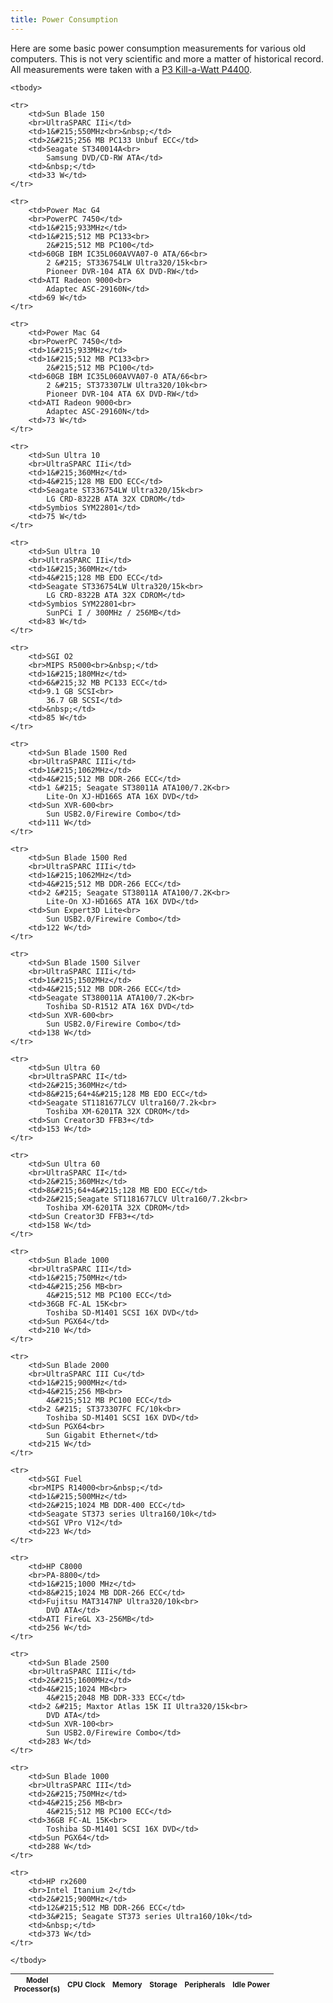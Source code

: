 ```yaml
---
title: Power Consumption
---
```


Here are some basic power consumption measurements for various old computers.
This is not very scientific and more a matter of historical record.  All
measurements were taken with a [P3 Kill-a-Watt P4400][killawatt page].

<table style="font-size:smaller">
    <thead>
    <tr>
        <th>Model<br>
        Processor(s)</th>
        <th>CPU Clock</th>
        <th>Memory</th>
        <th>Storage</th>
        <th>Peripherals</th>
        <th>Idle Power</th>
    </tr>
    </thead>

    <tbody>

    <tr>
        <td>Sun Blade 150
        <br>UltraSPARC IIi</td>
        <td>1&#215;550MHz<br>&nbsp;</td>
        <td>2&#215;256 MB PC133 Unbuf ECC</td>
        <td>Seagate ST340014A<br>
            Samsung DVD/CD-RW ATA</td>
        <td>&nbsp;</td>
        <td>33 W</td>
    </tr>

    <tr>
        <td>Power Mac G4
        <br>PowerPC 7450</td>
        <td>1&#215;933MHz</td>
        <td>1&#215;512 MB PC133<br>
            2&#215;512 MB PC100</td>
        <td>60GB IBM IC35L060AVVA07-0 ATA/66<br>
            2 &#215; ST336754LW Ultra320/15k<br>
            Pioneer DVR-104 ATA 6X DVD-RW</td>
        <td>ATI Radeon 9000<br>
            Adaptec ASC-29160N</td>
        <td>69 W</td>
    </tr>

    <tr>
        <td>Power Mac G4
        <br>PowerPC 7450</td>
        <td>1&#215;933MHz</td>
        <td>1&#215;512 MB PC133<br>
            2&#215;512 MB PC100</td>
        <td>60GB IBM IC35L060AVVA07-0 ATA/66<br>
            2 &#215; ST373307LW Ultra320/10k<br>
            Pioneer DVR-104 ATA 6X DVD-RW</td>
        <td>ATI Radeon 9000<br>
            Adaptec ASC-29160N</td>
        <td>73 W</td>
    </tr>

    <tr>
        <td>Sun Ultra 10
        <br>UltraSPARC IIi</td>
        <td>1&#215;360MHz</td>
        <td>4&#215;128 MB EDO ECC</td>
        <td>Seagate ST336754LW Ultra320/15k<br>
            LG CRD-8322B ATA 32X CDROM</td>
        <td>Symbios SYM22801</td>
        <td>75 W</td>
    </tr>

    <tr>
        <td>Sun Ultra 10
        <br>UltraSPARC IIi</td>
        <td>1&#215;360MHz</td>
        <td>4&#215;128 MB EDO ECC</td>
        <td>Seagate ST336754LW Ultra320/15k<br>
            LG CRD-8322B ATA 32X CDROM</td>
        <td>Symbios SYM22801<br>
            SunPCi I / 300MHz / 256MB</td>
        <td>83 W</td>
    </tr>

    <tr>
        <td>SGI O2
        <br>MIPS R5000<br>&nbsp;</td>
        <td>1&#215;180MHz</td>
        <td>6&#215;32 MB PC133 ECC</td>
        <td>9.1 GB SCSI<br>
            36.7 GB SCSI</td>
        <td>&nbsp;</td>
        <td>85 W</td>
    </tr>

    <tr>
        <td>Sun Blade 1500 Red
        <br>UltraSPARC IIIi</td>
        <td>1&#215;1062MHz</td>
        <td>4&#215;512 MB DDR-266 ECC</td>
        <td>1 &#215; Seagate ST38011A ATA100/7.2K<br>
            Lite-On XJ-HD166S ATA 16X DVD</td>
        <td>Sun XVR-600<br>
            Sun USB2.0/Firewire Combo</td>
        <td>111 W</td>
    </tr>

    <tr>
        <td>Sun Blade 1500 Red
        <br>UltraSPARC IIIi</td>
        <td>1&#215;1062MHz</td>
        <td>4&#215;512 MB DDR-266 ECC</td>
        <td>2 &#215; Seagate ST38011A ATA100/7.2K<br>
            Lite-On XJ-HD166S ATA 16X DVD</td>
        <td>Sun Expert3D Lite<br>
            Sun USB2.0/Firewire Combo</td>
        <td>122 W</td>
    </tr>

    <tr>
        <td>Sun Blade 1500 Silver
        <br>UltraSPARC IIIi</td>
        <td>1&#215;1502MHz</td>
        <td>4&#215;512 MB DDR-266 ECC</td>
        <td>Seagate ST380011A ATA100/7.2K<br>
            Toshiba SD-R1512 ATA 16X DVD</td>
        <td>Sun XVR-600<br>
            Sun USB2.0/Firewire Combo</td>
        <td>138 W</td>
    </tr>

    <tr>
        <td>Sun Ultra 60
        <br>UltraSPARC II</td>
        <td>2&#215;360MHz</td>
        <td>8&#215;64+4&#215;128 MB EDO ECC</td>
        <td>Seagate ST1181677LCV Ultra160/7.2k<br>
            Toshiba XM-6201TA 32X CDROM</td>
        <td>Sun Creator3D FFB3+</td>
        <td>153 W</td>
    </tr>

    <tr>
        <td>Sun Ultra 60
        <br>UltraSPARC II</td>
        <td>2&#215;360MHz</td>
        <td>8&#215;64+4&#215;128 MB EDO ECC</td>
        <td>2&#215;Seagate ST1181677LCV Ultra160/7.2k<br>
            Toshiba XM-6201TA 32X CDROM</td>
        <td>Sun Creator3D FFB3+</td>
        <td>158 W</td>
    </tr>

    <tr>
        <td>Sun Blade 1000
        <br>UltraSPARC III</td>
        <td>1&#215;750MHz</td>
        <td>4&#215;256 MB<br>
            4&#215;512 MB PC100 ECC</td>
        <td>36GB FC-AL 15K<br>
            Toshiba SD-M1401 SCSI 16X DVD</td>
        <td>Sun PGX64</td>
        <td>210 W</td>
    </tr>

    <tr>
        <td>Sun Blade 2000
        <br>UltraSPARC III Cu</td>
        <td>1&#215;900MHz</td>
        <td>4&#215;256 MB<br>
            4&#215;512 MB PC100 ECC</td>
        <td>2 &#215; ST373307FC FC/10k<br>
            Toshiba SD-M1401 SCSI 16X DVD</td>
        <td>Sun PGX64<br>
            Sun Gigabit Ethernet</td>
        <td>215 W</td>
    </tr>

    <tr>
        <td>SGI Fuel
        <br>MIPS R14000<br>&nbsp;</td>
        <td>1&#215;500MHz</td>
        <td>2&#215;1024 MB DDR-400 ECC</td>
        <td>Seagate ST373 series Ultra160/10k</td>
        <td>SGI VPro V12</td>
        <td>223 W</td>
    </tr>

    <tr>
        <td>HP C8000
        <br>PA-8800</td>
        <td>1&#215;1000 MHz</td>
        <td>8&#215;1024 MB DDR-266 ECC</td>
        <td>Fujitsu MAT3147NP Ultra320/10k<br>
            DVD ATA</td>
        <td>ATI FireGL X3-256MB</td>
        <td>256 W</td>
    </tr>

    <tr>
        <td>Sun Blade 2500
        <br>UltraSPARC IIIi</td>
        <td>2&#215;1600MHz</td>
        <td>4&#215;1024 MB<br>
            4&#215;2048 MB DDR-333 ECC</td>
        <td>2 &#215; Maxtor Atlas 15K II Ultra320/15k<br>
            DVD ATA</td>
        <td>Sun XVR-100<br>
            Sun USB2.0/Firewire Combo</td>
        <td>283 W</td>
    </tr>

    <tr>
        <td>Sun Blade 1000
        <br>UltraSPARC III</td>
        <td>2&#215;750MHz</td>
        <td>4&#215;256 MB<br>
            4&#215;512 MB PC100 ECC</td>
        <td>36GB FC-AL 15K<br>
            Toshiba SD-M1401 SCSI 16X DVD</td>
        <td>Sun PGX64</td>
        <td>288 W</td>
    </tr>

    <tr>
        <td>HP rx2600
        <br>Intel Itanium 2</td>
        <td>2&#215;900MHz</td>
        <td>12&#215;512 MB DDR-266 ECC</td>
        <td>3&#215; Seagate ST373 series Ultra160/10k</td>
        <td>&nbsp;</td>
        <td>373 W</td>
    </tr>

    </tbody>
</table>

<!-- References -->
[killawatt page]: http://www.p3international.com/products/p4400.html

